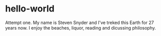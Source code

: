 # hello-world
Attempt one.
My name is Steven Snyder and I've treked this Earth for 27 years now. I enjoy the beaches, liquor, reading and dicussing philosophy. 
